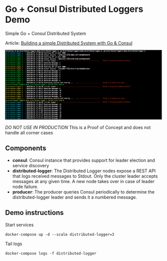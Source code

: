 # Go + Consul Distributed Loggers Demo
Simple Go + Consul Distributed System  

Article: [Building a simple Distributed System with Go & Consul](https://medium.com/@didil/building-a-simple-distributed-system-with-go-consul-39b08ffc5d2c)

![Alt text](logs.png?raw=true "Demo")

*DO NOT USE IN PRODUCTION* This is a Proof of Concept and does not handle all corner cases 

## Components
- **consul**: Consul instance that provides support for leader election and service discovery
- **distributed-logger**: The Distributed Logger nodes expose a REST API that logs received messages to Stdout. Only the cluster leader accepts messages at any given time. A new node takes over in case of leader node failure.
- **producer**: The producer queries Consul periodically to determine the distributed-logger leader and sends it a numbered message.

## Demo instructions
Start services
```
docker-compose up -d --scale distributed-logger=3
```
Tail logs 
```
docker-compose logs -f distributed-logger
```
